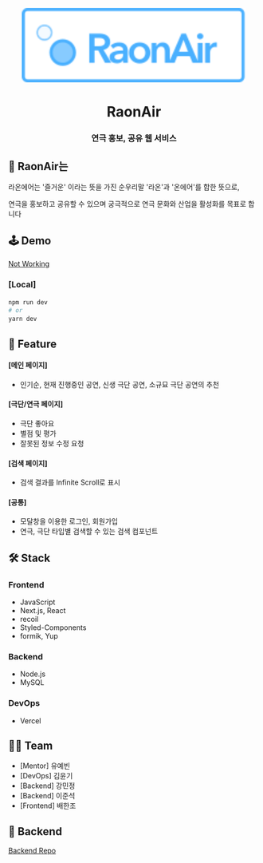 <p align='center'><img src='./public/logo/HorizontalLogo(light).svg' width='450px' /></p>

<h1 align='center'>RaonAir</h1>
<h3 align='center'>연극 홍보, 공유 웹 서비스</h3>

## 💭 RaonAir는

라온에어는 '즐거운' 이라는 뜻을 가진 순우리말 '라온'과 '온에어'를 합한 뜻으로,

연극을 홍보하고 공유할 수 있으며 궁극적으로 연극 문화와 산업을 활성화를 목표로 합니다

## 🕹 Demo

[Not Working](미완)

### [Local]

```bash
npm run dev
# or
yarn dev
```

## 📸 Feature

#### [메인 페이지]

- 인기순, 현재 진행중인 공연, 신생 극단 공연, 소규묘 극단 공연의 추천

#### [극단/연극 페이지]

- 극단 좋아요
- 별점 및 평가
- 잘못된 정보 수정 요청

#### [검색 페이지]

- 검색 결과를 Infinite Scroll로 표시

#### [공통]

- 모달창을 이용한 로그인, 회원가입
- 연극, 극단 타입별 검색할 수 있는 검색 컴포넌트

## 🛠 Stack

### Frontend

- JavaScript
- Next.js, React
- recoil
- Styled-Components
- formik, Yup

### Backend

- Node.js
- MySQL

### DevOps

- Vercel

## 👩‍💻 Team

- [Mentor] 유예빈
- [DevOps] 김윤기
- [Backend] 강민정
- [Backend] 이준석
- [Frontend] 배한조

## 🤝 Backend

[Backend Repo](https://github.com/mju-likelion/raonair-backend)
